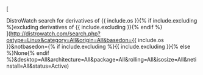 [<div class="derivatives">DistroWatch search for derivatives of {{ include.os }}{% if include.excluding %}excluding derivatives of {{ include.excluding }}{% endif %}</div>](http://distrowatch.com/search.php?ostype=Linux&category=All&origin=All&basedon={{ include.os }}&notbasedon={% if include.excluding %}{{ include.excluding }}{% else %}None{% endif %}&desktop=All&architecture=All&package=All&rolling=All&isosize=All&netinstall=All&status=Active)
